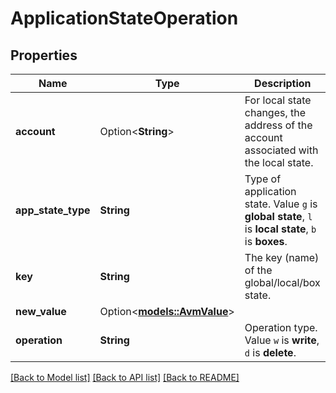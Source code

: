 # ApplicationStateOperation

## Properties

Name | Type | Description | Notes
------------ | ------------- | ------------- | -------------
**account** | Option<**String**> | For local state changes, the address of the account associated with the local state. | [optional]
**app_state_type** | **String** | Type of application state. Value `g` is **global state**, `l` is **local state**, `b` is **boxes**. | 
**key** | **String** | The key (name) of the global/local/box state. | 
**new_value** | Option<[**models::AvmValue**](AvmValue.md)> |  | [optional]
**operation** | **String** | Operation type. Value `w` is **write**, `d` is **delete**. | 

[[Back to Model list]](../README.md#documentation-for-models) [[Back to API list]](../README.md#documentation-for-api-endpoints) [[Back to README]](../README.md)


